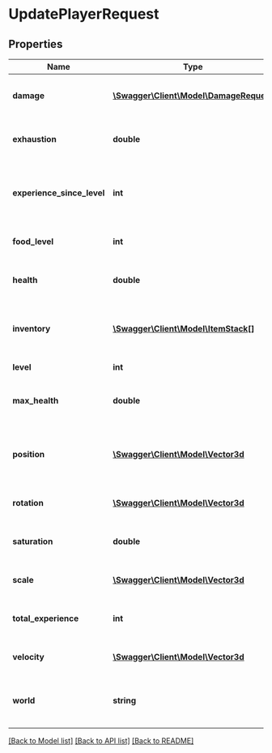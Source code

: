 # UpdatePlayerRequest

## Properties
Name | Type | Description | Notes
------------ | ------------- | ------------- | -------------
**damage** | [**\Swagger\Client\Model\DamageRequest**](DamageRequest.md) | The damage the entity will take | [optional] 
**exhaustion** | **double** | The exhaustion of the player | [optional] 
**experience_since_level** | **int** | The amount of experience gained since the last level | [optional] 
**food_level** | **int** | The food level of the player | [optional] 
**health** | **double** | The current amount of health the player has | [optional] 
**inventory** | [**\Swagger\Client\Model\ItemStack[]**](ItemStack.md) | The ItemStacks in the inventory of the entity | [optional] 
**level** | **int** | The player level | [optional] 
**max_health** | **double** | The maximum health of the player | [optional] 
**position** | [**\Swagger\Client\Model\Vector3d**](Vector3d.md) | The position that the entity will be moved to | [optional] 
**rotation** | [**\Swagger\Client\Model\Vector3d**](Vector3d.md) | The new rotation of the entity | [optional] 
**saturation** | **double** | The saturation of the player | [optional] 
**scale** | [**\Swagger\Client\Model\Vector3d**](Vector3d.md) | The new scale of the entity | [optional] 
**total_experience** | **int** | The total experience of the player | [optional] 
**velocity** | [**\Swagger\Client\Model\Vector3d**](Vector3d.md) | The new speed of the entity | [optional] 
**world** | **string** | The world that the entity will be moved to | [optional] 

[[Back to Model list]](../README.md#documentation-for-models) [[Back to API list]](../README.md#documentation-for-api-endpoints) [[Back to README]](../README.md)


